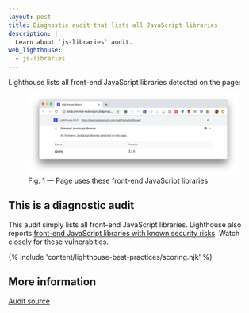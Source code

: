 ```yaml
---
layout: post
title: Diagnostic audit that lists all JavaScript libraries
description: |
  Learn about `js-libraries` audit.
web_lighthouse:
  - js-libraries
---
```


Lighthouse lists all front-end JavaScript libraries detected on the page:

<figure class="w-figure">
  <img class="w-screenshot w-screenshot--filled" src="js-libraries.png" alt="Lighthouse audit showing all front-end JavaScript libraries detected on page">
  <figcaption class="w-figcaption">
    Fig. 1 — Page uses these front-end JavaScript libraries
  </figcaption>
</figure>

## This is a diagnostic audit

This audit simply lists all front-end JavaScript libraries.
Lighthouse also reports
[front-end JavaScript libraries with known security risks](/no-vulnerable-libraries).
Watch closely for these vulnerabities.

{% include 'content/lighthouse-best-practices/scoring.njk' %}

## More information

[Audit source](https://github.com/GoogleChrome/lighthouse/blob/ecd10efc8230f6f772e672cd4b05e8fbc8a3112d/lighthouse-core/audits/dobetterweb/js-libraries.js)
